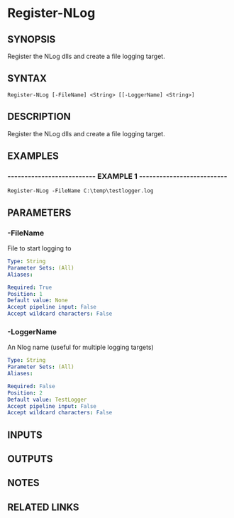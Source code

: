 ﻿---
external help file: NLogModule-help.xml
online version: 
schema: 2.0.0
---

# Register-NLog

## SYNOPSIS
Register the NLog dlls and create a file logging target.

## SYNTAX

```
Register-NLog [-FileName] <String> [[-LoggerName] <String>]
```

## DESCRIPTION
Register the NLog dlls and create a file logging target.

## EXAMPLES

### -------------------------- EXAMPLE 1 --------------------------
```
Register-NLog -FileName C:\temp\testlogger.log
```

## PARAMETERS

### -FileName
File to start logging to

```yaml
Type: String
Parameter Sets: (All)
Aliases: 

Required: True
Position: 1
Default value: None
Accept pipeline input: False
Accept wildcard characters: False
```

### -LoggerName
An Nlog name (useful for multiple logging targets)

```yaml
Type: String
Parameter Sets: (All)
Aliases: 

Required: False
Position: 2
Default value: TestLogger
Accept pipeline input: False
Accept wildcard characters: False
```

## INPUTS

## OUTPUTS

## NOTES

## RELATED LINKS

